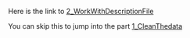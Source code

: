
Here is the link to [2_WorkWithDescriptionFile](https://htmlpreview.github.io/?https://github.com/tranktle/ml_with_r_h2o/blob/main/ml_with_r_h2o/code/2_WorkWithDescriptionFile.html#2_Explain_the_two_functions_above)

You can skip this to jump into the part [1_CleanThedata](https://htmlpreview.github.io/?https://github.com/tranktle/ml_with_r_h2o/blob/main/ml_with_r_h2o/code/1_Introduction_ReadAndExploreData.html)
































